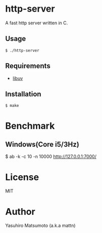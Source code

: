 # http-server

A fast http server written in C.

## Usage

```
$ ./http-server
```

## Requirements

* [libuv](https://github.com/joyent/libuv)

## Installation

```
$ make
```

# Benchmark

## Windows(Core i5/3Hz)

$ ab -k -c 10 -n 10000 http://127.0.0.1:7000/


# License

MIT

# Author

Yasuhiro Matsumoto (a.k.a mattn)
